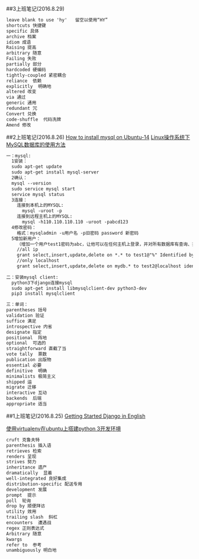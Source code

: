 ##3上班笔记(2016.8.29)
```html
leave blank to use 'hy'   留空以使用“HY”
shortcuts 快捷键
specific 具体
archive 档案
idiom 成语
Raising 提高
arbitrary 随意
Failing 失败
partially 部分
hardcoded 硬编码
tightly-coupled 紧密耦合
reliance  依赖
explicitly  明确地
altered 改变
via 通过
generic 通用
redundant 冗
Convert 兑换
code-shuffle  代码洗牌
Amend 修改
```
##2上班笔记(2016.8.26)
[How to install mysql on Ubuntu-14](https://www.digitalocean.com/community/tutorials/how-to-install-mysql-on-ubuntu-14-04)
[Linux操作系统下MySQL数据库的使用方法](http://tech.sina.com.cn/s/s/2008-12-24/09322685698.shtml)

```html
一：mysql:
  1安装：
  sudo apt-get update
  sudo apt-get install mysql-server
  2确认：
  mysql --version
  sudo service mysql start
  service mysql status
  3连接：
    连接到本机上的MYSQL:
      mysql -uroot -p
    连接到远程主机上的MYSQL:
      mysql -h110.110.110.110 -uroot -pabcd123
  4修改密码：
    格式：mysqladmin -u用户名 -p旧密码 password 新密码
  5增加新用户：
    （增加一个用户test1密码为abc，让他可以在任何主机上登录，并对所有数据库有查询、插入、修改、删除的权限。首先用以root用户连入MYSQL，然后键入以下命令：）
    //all ip
    grant select,insert,update,delete on *.* to test1@"%" Identified by "abc";
    //only localhost
    grant select,insert,update,delete on mydb.* to test2@localhost identified by "abc";
    
二：安装mysql client:   
  python3下django连接mysql
  sudo apt-get install libmysqlclient-dev python3-dev
  pip3 install mysqlclient

三：单词： 
parentheses 括号
validation 验证
suffice 满足
introspective 内省
designate 指定
positional  阵地
optional  可选的
straightforward 直截了当
vote tally  票数
publication 出版物
essential 必要
definitive  明确
minimalists 极简主义
shipped 运
migrate 迁移
interactive 互动
backends  后端
appropriate 适当
```


##1上班笔记(2016.8.25)
[Getting Started Django in English](https://docs.djangoproject.com/en/1.10/intro/)

[使用virtualenv在ubuntu上搭建python 3开发环境](http://my.oschina.net/xiaoiaozi/blog/129769)
```html
cruft 克鲁夫特
parenthesis 插入语
retrieves 检索
renders 呈现
strives 努力
inheritance 遗产
dramatically  显着
well-integrated 良好集成
distribution-specific 配送专用
development 发展
prompt  提示
poll  轮询
drop by 顺便拜访
utility 效用
trailing slash  斜杠
encounters  遭遇战
regex 正则表达式
Arbitrary 随意
kwargs
refer to  参考
unambiguously 明白地
```


